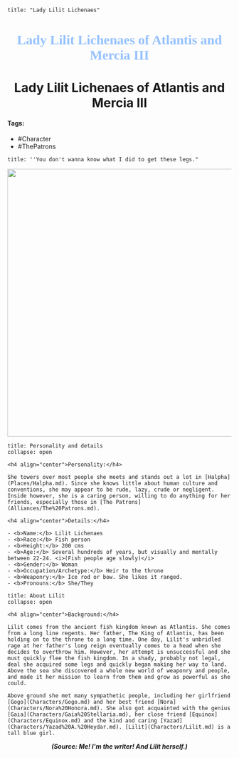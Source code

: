 ```markdown

title: "Lady Lilit Lichenaes"

```

<h1 align="center" style="color:#95c1ff; font-family:pso2_font; font-size:30px;">Lady Lilit Lichenaes of Atlantis and Mercia III</h1>
<h1 align="center">Lady Lilit Lichenaes of Atlantis and Mercia III</h1>

#### Tags:
- #Character
- #ThePatrons

```ad-quote
title: ''You don't wanna know what I did to get these legs." 
```

<p align="center">
	<img width="600" src="C:\Users\edvin\Documents\ObsidianVaults\PSO2RP\Images\Lilit\Lilit1.png"> 
</p>




```ad-summary
title: Personality and details
collapse: open

<h4 align="center">Personality:</h4>

She towers over most people she meets and stands out a lot in [Halpha](Places/Halpha.md). Since she knows little about human culture and conventions, she may appear to be rude, lazy, crude or negligent. Inside however, she is a caring person, willing to do anything for her friends, especially those in [The Patrons](Alliances/The%20Patrons.md).

<h4 align="center">Details:</h4>

- <b>Name:</b> Lilit Lichenaes 
- <b>Race:</b> Fish person
- <b>Height:</b> 200 cms
- <b>Age:</b> Several hundreds of years, but visually and mentally between 22-24. <i>(Fish people age slowly)</i>
- <b>Gender:</b> Woman
- <b>Occupation/Archetype:</b> Heir to the throne 
- <b>Weaponry:</b> Ice rod or bow. She likes it ranged.
- <b>Pronouns:</b> She/They
```

```ad-summary
title: About Lilit
collapse: open

<h4 align="center">Background:</h4>

Lilit comes from the ancient fish kingdom known as Atlantis. She comes from a long line regents. Her father, The King of Atlantis, has been holding on to the throne to a long time. One day, Lilit's unbridled rage at her father's long reign eventually comes to a head when she decides to overthrow him. However, her attempt is unsuccessful and she must quickly flee the fish kingdom. In a shady, probably not legal, deal she acquired some legs and quickly began making her way to land. Above the sea she discovered a whole new world of weaponry and people, and made it her mission to learn from them and grow as powerful as she could. 

Above ground she met many sympathetic people, including her girlfriend [Gogo](Characters/Gogo.md) and her best friend [Nora](Characters/Nora%20Honora.md). She also got acquainted with the genius [Gaia](Characters/Gaia%20Stellaria.md), her close friend [Equinox](Characters/Equinox.md) and the kind and caring [Yazad](Characters/Yazad%20A.%20Heydar.md). [Lilit](Characters/Lilit.md) is a tall blue girl. 
```


***<p align="center">(Source: <a>Me! I'm the writer! And Lilit herself.</a>) </p>***

